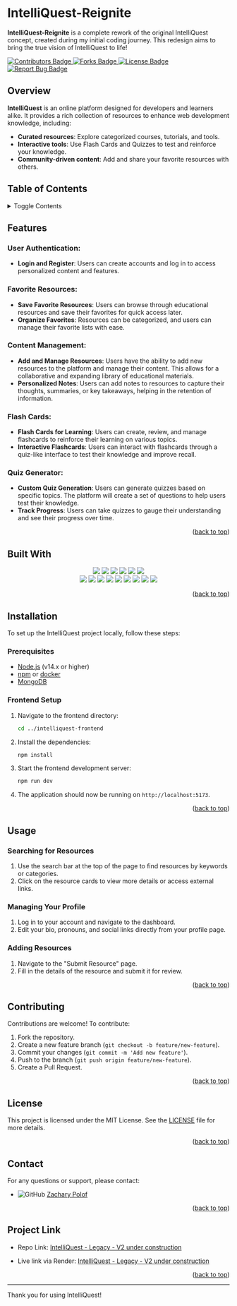 # IntelliQuest-Reignite

**IntelliQuest-Reignite** is a complete rework of the original IntelliQuest concept, created during my initial coding journey. This redesign aims to bring the true vision of IntelliQuest to life!

<a href="https://github.com/IVIonsters/IntelliQuest-Reignite/graphs/contributors">
  <img src="https://img.shields.io/badge/Contributors-1-green" alt="Contributors Badge"/>
</a>
<a href="https://github.com/IVIonsters/IntelliQuest-Reignite/forks">
  <img src="https://img.shields.io/badge/Forks-lightgreen" alt="Forks Badge"/>
</a>
<a href="https://github.com/IVIonsters/IntelliQuest-Reignite/blob/main/LICENSE">
  <img src="https://img.shields.io/badge/License-MIT-blue" alt="License Badge"/>
</a>
<a href="https://github.com/IVIonsters/IntelliQuest-Reignite/issues/new?labels=bug&template=bug-report---.md">
  <img src="https://img.shields.io/badge/Report_Bug-red" alt="Report Bug Badge"/>
</a>

## Overview

**IntelliQuest** is an online platform designed for developers and learners alike. It provides a rich collection of resources to enhance web development knowledge, including:

- **Curated resources**: Explore categorized courses, tutorials, and tools.
- **Interactive tools**: Use Flash Cards and Quizzes to test and reinforce your knowledge.
- **Community-driven content**: Add and share your favorite resources with others.

## Table of Contents

<details>
  <summary>Toggle Contents</summary>
  <ol>
    <li><a href="#overview">Overview</a></li>
    <li><a href="#features">Features</a></li>
    <li><a href="#built-with">Built With</a></li>
    <li><a href="#installation">Installation</a></li>
    <li><a href="#usage">Usage</a></li>
    <li><a href="#contributing">Contributing</a></li>
    <li><a href="#license">License</a></li>
    <li><a href="#contact">Contact</a></li>
    <li><a href="#project-link">Project Link</a></li>
  </ol>
</details>

## Features

### User Authentication:

- **Login and Register**: Users can create accounts and log in to access personalized content and features.

### Favorite Resources:

- **Save Favorite Resources**: Users can browse through educational resources and save their favorites for quick access later.
- **Organize Favorites**: Resources can be categorized, and users can manage their favorite lists with ease.

### Content Management:

- **Add and Manage Resources**: Users have the ability to add new resources to the platform and manage their content. This allows for a collaborative and expanding library of educational materials.
- **Personalized Notes**: Users can add notes to resources to capture their thoughts, summaries, or key takeaways, helping in the retention of information.

### Flash Cards:

- **Flash Cards for Learning**: Users can create, review, and manage flashcards to reinforce their learning on various topics.
- **Interactive Flashcards**: Users can interact with flashcards through a quiz-like interface to test their knowledge and improve recall.

### Quiz Generator:

- **Custom Quiz Generation**: Users can generate quizzes based on specific topics. The platform will create a set of questions to help users test their knowledge.
- **Track Progress**: Users can take quizzes to gauge their understanding and see their progress over time.

<p align="right">(<a href="#intelliquest">back to top</a>)</p>

## Built With

<div align="center">

  <img src="https://img.shields.io/badge/Vite-646CFF?style=for-the-badge&logo=vite&logoColor=white"/>
  <img src="https://img.shields.io/badge/JWT-000000?style=for-the-badge&logo=jsonwebtokens&logoColor=white"/>
  <img src="https://img.shields.io/badge/CSS%20Modules-000000?style=for-the-badge&logo=css3&logoColor=white"/>
  <img src="https://img.shields.io/badge/Axios-5A29E4?style=for-the-badge&logo=axios&logoColor=white"/>
  <img src="https://img.shields.io/badge/React%20Router-CA4245?style=for-the-badge&logo=react-router&logoColor=white"/>
  <img src="https://img.shields.io/badge/Redux-764ABC?style=for-the-badge&logo=redux&logoColor=white"/>

</div>

<div align="center">

  <img src="https://img.shields.io/badge/React-20232A?style=for-the-badge&logo=react&logoColor=61DAFB"/>
  <img src="https://img.shields.io/badge/JavaScript-F7DF1E?style=for-the-badge&logo=javascript&logoColor=black"/>
  <img src="https://img.shields.io/badge/Node.js-43853D?style=for-the-badge&logo=node.js&logoColor=white"/>
  <img src="https://img.shields.io/badge/Express.js-000000?style=for-the-badge&logo=express&logoColor=white"/>
  <img src="https://img.shields.io/badge/MongoDB-4EA94B?style=for-the-badge&logo=mongodb&logoColor=white"/>
  <img src="https://img.shields.io/badge/Mongoose-880000?style=for-the-badge&logo=mongoose&logoColor=white"/>
  <img src="https://img.shields.io/badge/Render-46E3B7?style=for-the-badge&logo=render&logoColor=white"/>
  <img src="https://img.shields.io/badge/Docker-2496ED?style=for-the-badge&logo=docker&logoColor=white"/>
  <img src="https://img.shields.io/badge/Firebase-FFCA28?style=for-the-badge&logo=firebase&logoColor=red"/>

</div>

<p align="right">(<a href="#intelliquest">back to top</a>)</p>

## Installation

To set up the IntelliQuest project locally, follow these steps:

### Prerequisites

- [Node.js](https://nodejs.org/) (v14.x or higher)
- [npm](https://www.npmjs.com/) or [docker](https://www.docker.com/)
- [MongoDB](https://www.mongodb.com/)

### Frontend Setup

1. Navigate to the frontend directory:

   ```bash
   cd ../intelliquest-frontend
   ```

2. Install the dependencies:

   ```bash
   npm install
   ```

3. Start the frontend development server:

   ```bash
   npm run dev
   ```

4. The application should now be running on `http://localhost:5173`.

<p align="right">(<a href="#intelliquest">back to top</a>)</p>

## Usage

### Searching for Resources

1. Use the search bar at the top of the page to find resources by keywords or categories.
2. Click on the resource cards to view more details or access external links.

### Managing Your Profile

1. Log in to your account and navigate to the dashboard.
2. Edit your bio, pronouns, and social links directly from your profile page.

### Adding Resources

1. Navigate to the "Submit Resource" page.
2. Fill in the details of the resource and submit it for review.

<p align="right">(<a href="#intelliquest">back to top</a>)</p>

## Contributing

Contributions are welcome! To contribute:

1. Fork the repository.
2. Create a new feature branch (`git checkout -b feature/new-feature`).
3. Commit your changes (`git commit -m 'Add new feature'`).
4. Push to the branch (`git push origin feature/new-feature`).
5. Create a Pull Request.

<p align="right">(<a href="#intelliquest">back to top</a>)</p>

## License

This project is licensed under the MIT License. See the [LICENSE](LICENSE) file for more details.

<p align="right">(<a href="#intelliquest">back to top</a>)</p>

## Contact

For any questions or support, please contact:

- ![GitHub](https://img.shields.io/badge/GitHub-181717?style=social&logo=github) [Zachary Polof](https://github.com/IVIonsters)

<p align="right">(<a href="#intelliquest">back to top</a>)</p>

## Project Link

- Repo Link: [IntelliQuest - Legacy - V2 under construction](https://github.com/IVIonsters/IntelliQuest-Reignite)

- Live link via Render: [IntelliQuest - Legacy - V2 under construction](https://intelliquest.onrender.com/)

<p align="right">(<a href="#intelliquest">back to top</a>)</p>

---

Thank you for using IntelliQuest!
